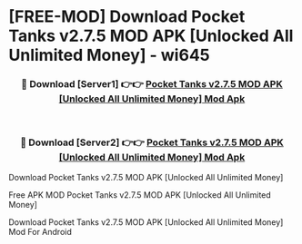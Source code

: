 # [FREE-MOD] Download Pocket Tanks v2.7.5 MOD APK [Unlocked All Unlimited Money] - wi645


<div align="center">
<h3>🔴 Download [Server1] 👉👉 <a href="https://apk-comot.site?title=Pocket_Tanks_v2.7.5_MOD_APK_[Unlocked_All_Unlimited_Money]">Pocket Tanks v2.7.5 MOD APK [Unlocked All Unlimited Money] Mod Apk</a></h3><br>

<h3>🔴 Download [Server2] 👉👉 <a href="https://apk-comot.site?title=Pocket_Tanks_v2.7.5_MOD_APK_[Unlocked_All_Unlimited_Money]">Pocket Tanks v2.7.5 MOD APK [Unlocked All Unlimited Money] Mod Apk</a></h3>
</div>



Download Pocket Tanks v2.7.5 MOD APK [Unlocked All Unlimited Money] 

Free APK MOD Pocket Tanks v2.7.5 MOD APK [Unlocked All Unlimited Money] 

Download Pocket Tanks v2.7.5 MOD APK [Unlocked All Unlimited Money] Mod For Android
